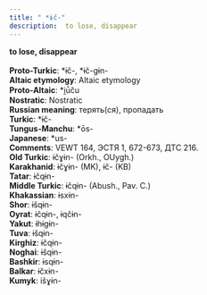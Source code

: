 ```yaml
---
title: " *ɨč-"
description:  to lose, disappear
---
```

<strong> to lose, disappear</strong><br><br>
<strong>Proto-Turkic</strong>:  *ɨč-, *ɨč-gɨn-<br>
<strong>Altaic etymology</strong>:  Altaic etymology<br>
<strong> Proto-Altaic</strong>:  *i̯ū̀ču<br>
<strong>Nostratic</strong>:  Nostratic<br>
<strong>Russian meaning</strong>:  терять(ся), пропадать<br>
<strong>Turkic</strong>:  *ɨč-<br>
<strong>Tungus-Manchu</strong>:  *ōs-<br>
<strong>Japanese</strong>:  *us-<br>
<strong>Comments</strong>:  VEWT 164, ЭСТЯ 1, 672-673, ДТС 216.<br>
<strong>Old Turkic</strong>:  ɨčɣɨn- (Orkh., OUygh.)<br>
<strong>Karakhanid</strong>:  ɨčɣɨn- (MK), ɨč- (KB)<br>
<strong>Tatar</strong>:  ɨčqɨn-<br>
<strong>Middle Turkic</strong>:  ɨčqɨn- (Abush., Pav. C.)<br>
<strong>Khakassian</strong>:  ɨsxɨn-<br>
<strong>Shor</strong>:  ɨšqɨn-<br>
<strong>Oyrat</strong>:  ɨčqɨn-, ɨqčɨn-<br>
<strong>Yakut</strong>:  ɨhɨgɨn-<br>
<strong>Tuva</strong>:  ɨšqɨn-<br>
<strong>Kirghiz</strong>:  ɨčqɨn-<br>
<strong>Noghai</strong>:  ɨšqɨn-<br>
<strong>Bashkir</strong>:  ɨsqɨn-<br>
<strong>Balkar</strong>:  ɨčxɨn-<br>
<strong>Kumyk</strong>:  išɣɨn-<br>



